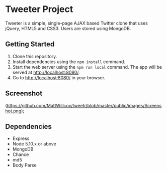 # Tweeter Project

Tweeter is a simple, single-page AJAX based Twitter clone that uses jQuery, HTML5 and CSS3. Users are stored using MongoDB.

## Getting Started

1. Clone this repository.
2. Install dependencies using the `npm install` command.
3. Start the web server using the `npm run local` command. The app will be served at <http://localhost:8080/>.
4. Go to <http://localhost:8080/> in your browser.

## Screenshot

(https://github.com/MattWillcox/tweetr/blob/master/public/images/Screenshot.png);

## Dependencies

- Express
- Node 5.10.x or above
- MongoDB
- Chance
- md5
- Body Parse
